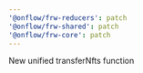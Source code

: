 ```yaml
---
'@onflow/frw-reducers': patch
'@onflow/frw-shared': patch
'@onflow/frw-core': patch
---
```


New unified transferNfts function
